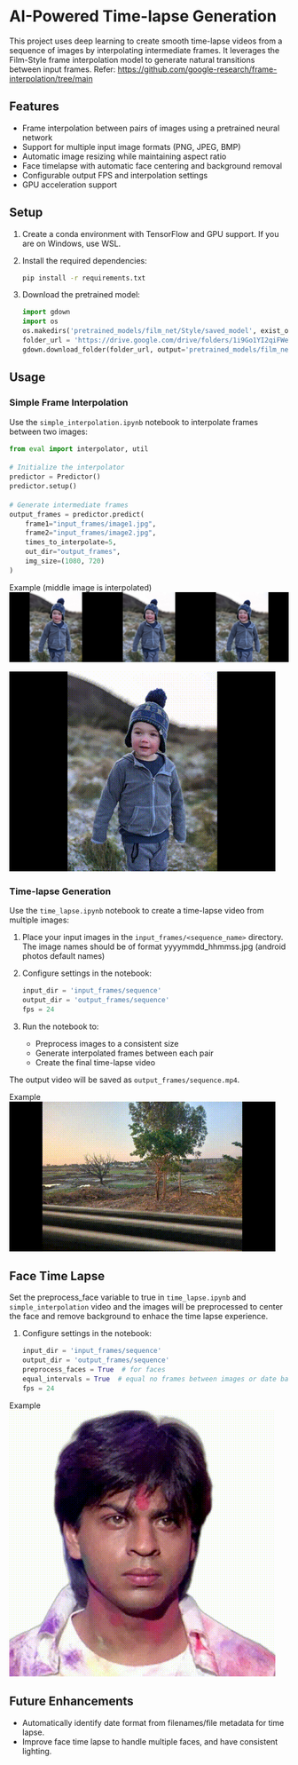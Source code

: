 # AI-Powered Time-lapse Generation

This project uses deep learning to create smooth time-lapse videos from a sequence of images by interpolating intermediate frames. It leverages the Film-Style frame interpolation model to generate natural transitions between input frames.
Refer:
https://github.com/google-research/frame-interpolation/tree/main

## Features

- Frame interpolation between pairs of images using a pretrained neural network
- Support for multiple input image formats (PNG, JPEG, BMP)
- Automatic image resizing while maintaining aspect ratio
- Face timelapse with automatic face centering and background removal
- Configurable output FPS and interpolation settings
- GPU acceleration support

## Setup

1. Create a conda environment with TensorFlow and GPU support. If you are on Windows, use WSL.

2. Install the required dependencies:
    ```bash
    pip install -r requirements.txt
    ```

3. Download the pretrained model:
    ```python
    import gdown
    import os
    os.makedirs('pretrained_models/film_net/Style/saved_model', exist_ok=True)
    folder_url = 'https://drive.google.com/drive/folders/1i9Go1YI2qiFWeT5QtywNFmYAA74bhXWj'
    gdown.download_folder(folder_url, output='pretrained_models/film_net/Style/saved_model')
    ```

## Usage

### Simple Frame Interpolation

Use the `simple_interpolation.ipynb` notebook to interpolate frames between two images:
```python
from eval import interpolator, util

# Initialize the interpolator
predictor = Predictor()
predictor.setup()

# Generate intermediate frames
output_frames = predictor.predict(
    frame1="input_frames/image1.jpg",
    frame2="input_frames/image2.jpg", 
    times_to_interpolate=5,
    out_dir="output_frames",
    img_size=(1080, 720)
)
```
Example
(middle image is interpolated)
![alt interpolated](sample_data/boy_interpolated.jpg)

![boy animation](sample_data/boy.gif)

### Time-lapse Generation

Use the `time_lapse.ipynb` notebook to create a time-lapse video from multiple images:

1. Place your input images in the `input_frames/<sequence_name>` directory. The image names should be of format yyyymmdd_hhmmss.jpg (android photos default names)

2. Configure settings in the notebook:
    ```python
    input_dir = 'input_frames/sequence'
    output_dir = 'output_frames/sequence'
    fps = 24
    ```

3. Run the notebook to:
    - Preprocess images to a consistent size
    - Generate interpolated frames between each pair
    - Create the final time-lapse video

The output video will be saved as `output_frames/sequence.mp4`.

Example  
![timelapse animation](sample_data/lake_window.gif)

## Face Time Lapse
Set the preprocess_face variable to true in `time_lapse.ipynb` and `simple_interpolation` video and the images will be preprocessed to center the face and remove background to enhace the time lapse experience.

1. Configure settings in the notebook:
    ```python
    input_dir = 'input_frames/sequence'
    output_dir = 'output_frames/sequence'
    preprocess_faces = True  # for faces
    equal_intervals = True  # equal no frames between images or date based
    fps = 24
    ```
Example
![timelapse animation](sample_data/shahrukh-khan_face.gif)

## Future Enhancements
- Automatically identify date format from filenames/file metadata for time lapse.
- Improve face time lapse to handle multiple faces, and have consistent lighting.
